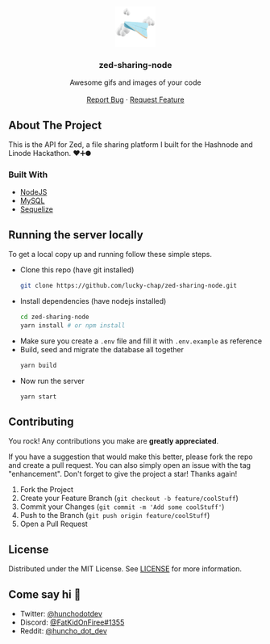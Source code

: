 <div id="top"></div>
<!-- PROJECT LOGO -->
<br />
<div align="center">
  <a href="https://github.com/lucky-chap/zed-sharing-node/">
    <img src="public/android-chrome-512x512.png" alt="Logo" width="80" height="80">
  </a>

  <h3 align="center">zed-sharing-node</h3>

  <p align="center">
    Awesome gifs and images of your code
    <br />
    <br />
    <a href="https://github.com/lucky-chap/zed-sharing-node/issues">Report Bug</a>
    ·
    <a href="https://github.com/lucky-chap/zed-sharing-node/issues">Request Feature</a>
  </p>
</div>

<!-- ABOUT THE PROJECT -->

## About The Project

This is the API for Zed, a file sharing platform I built for the Hashnode and Linode Hackathon.
❤️➕🌑

### Built With

- [NodeJS](https://nodejs.org/en/)
- [MySQL](https://www.mysql.com/)
- [Sequelize](https://sequelize.org/)

<!-- GETTING STARTED -->

## Running the server locally

To get a local copy up and running follow these simple steps.

- Clone this repo (have git installed)
  ```sh
  git clone https://github.com/lucky-chap/zed-sharing-node.git
  ```
- Install dependencies (have nodejs installed)
  ```sh
  cd zed-sharing-node
  yarn install # or npm install
  ```
- Make sure you create a `.env` file and fill it with `.env.example` as reference
- Build, seed and migrate the database all together
  ```sh
  yarn build
  ```
- Now run the server
  ```sh
  yarn start
  ```

<!-- CONTRIBUTING -->

## Contributing

You rock! Any contributions you make are **greatly appreciated**.

If you have a suggestion that would make this better, please fork the repo and create a pull
request. You can also simply open an issue with the tag "enhancement". Don't forget to give the
project a star! Thanks again!

1. Fork the Project
2. Create your Feature Branch (`git checkout -b feature/coolStuff`)
3. Commit your Changes (`git commit -m 'Add some coolStuff'`)
4. Push to the Branch (`git push origin feature/coolStuff`)
5. Open a Pull Request

<!-- LICENSE -->

## License

Distributed under the MIT License. See [LICENSE](./LICENSE) for more information.

<!-- CONTACT -->

## Come say hi 👋

- Twitter: [@hunchodotdev](https://twitter.com/hunchodotdev)
- Discord: [@FatKidOnFiree#1355](https://discordapp.com/users/FatKidOnFiree#1355)
- Reddit: [@huncho_dot_dev](https://www.reddit.com/user/huncho_dot_dev/)
